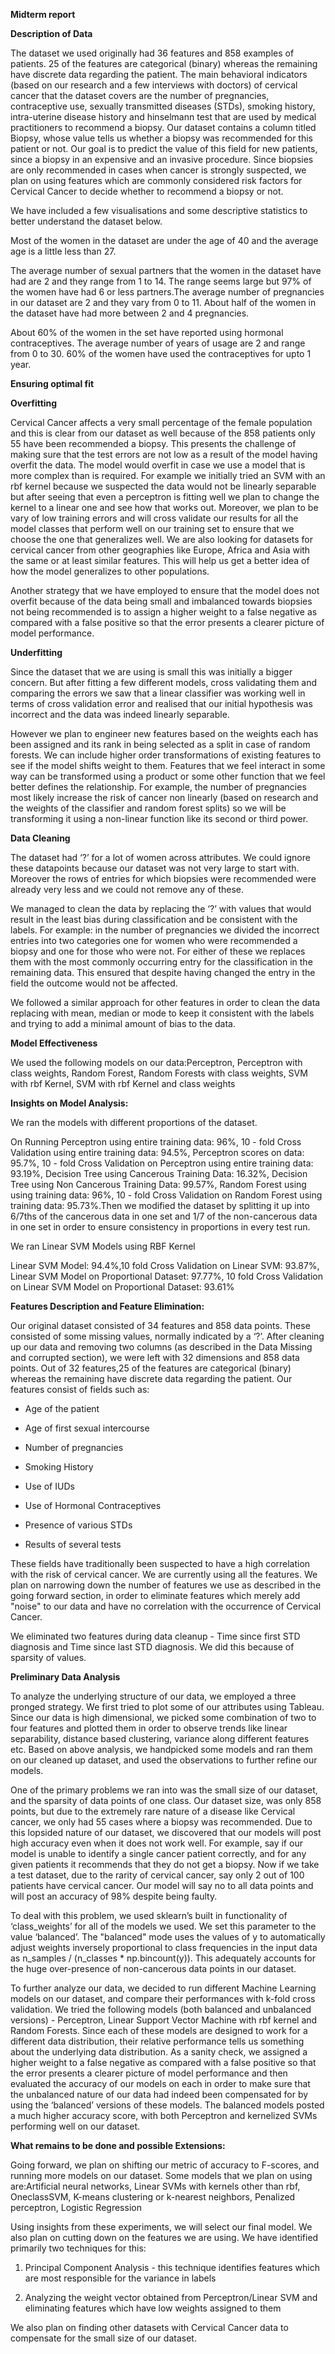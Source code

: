 **Midterm report**

**Description of Data**

The dataset we used originally had 36 features and 858 examples of patients. 25 of the features are categorical (binary) whereas the remaining have discrete data regarding the patient. The main behavioral indicators (based on our research and a few interviews with doctors) of cervical cancer that the dataset covers are the number of pregnancies, contraceptive use, sexually transmitted diseases (STDs), smoking history, intra-uterine disease history and hinselmann test that are used by medical practitioners to recommend a biopsy. Our dataset contains a column titled Biopsy, whose value tells us whether a biopsy was recommended for this patient or not. Our goal is to predict the value of this field for new patients, since a biopsy in an expensive and an invasive procedure. Since biopsies are only recommended in cases when cancer is strongly suspected, we plan on using features which are commonly considered risk factors for Cervical Cancer to decide whether to recommend a biopsy or not.

We have included a few visualisations and some descriptive statistics to better understand the dataset below.

Most of the women in the dataset are under the age of 40 and the average age is a little less than 27.

The average number of sexual partners that the women in the dataset have had are 2 and they range from 1 to 14. The range seems large but 97% of the women have had 6 or less partners.The average number of pregnancies in our dataset are 2 and they vary from 0 to 11. About half of the women in the dataset have had more between 2 and 4 pregnancies.

About 60% of the women in the set have reported using hormonal contraceptives. The average number of years of usage are 2 and range from 0 to 30. 60% of the women have used the contraceptives for upto 1 year.

**Ensuring optimal fit**

**Overfitting**

Cervical Cancer affects a very small percentage of the female population and this is clear from our dataset as well because of the 858 patients only 55 have been recommended a biopsy. This presents the challenge of making sure that the test errors are not low as a result of the model having overfit the data. The model would overfit in case we use a model that is more complex than is required. For example we initially tried an SVM with an rbf kernel because we suspected the data would not be linearly separable but after seeing that even a perceptron is fitting well we plan to change the kernel to a linear one and see how that works out. Moreover, we plan to be vary of low training errors and will cross validate our results for all the model classes that perform well on our training set to ensure that we choose the one that generalizes well. We are also looking for datasets for cervical cancer from other geographies like Europe, Africa and Asia with the same or at least similar features. This will help us get a better idea of how the model generalizes to other populations.

Another strategy that we have employed to ensure that the model does not overfit because of the data being small and imbalanced towards biopsies not being recommended is to assign a higher weight to a false negative as compared with a false positive so that the error presents a clearer picture of model performance.

**Underfitting**

Since the dataset that we are using is small this was initially a bigger concern. But after fitting a few different models, cross validating them and comparing the errors we saw that a linear classifier was working well in terms of cross validation error and realised that our initial hypothesis was incorrect and the data was indeed linearly separable. 

However we plan to engineer new features based on the weights each has been assigned and its rank in being selected as a split in case of random forests. We can include higher order transformations of existing features to see if the model shifts weight to them. Features that we feel interact in some way can be transformed using a product or some other function that we feel better defines the relationship. For example, the number of pregnancies most likely increase the risk of cancer non linearly (based on research and the weights of the classifier and random forest splits) so we will be transforming it using a non-linear function like its second or third power.

**Data Cleaning**

The dataset had ‘?’ for a lot of women across attributes. We could ignore these datapoints because our dataset was not very large to start with. Moreover the rows of entries for which biopsies were recommended were already very less and we could not remove any of these. 

We managed to clean the data by replacing the ‘?’ with values that would result in the least bias during classification and be consistent with the labels. For example: in the number of pregnancies we divided the incorrect entries into two categories one for women who were recommended a biopsy and one for those who were not. For either of these we replaces them with the most commonly occurring entry for the classification in the remaining data. This ensured that despite having changed the entry in the field the outcome would not be affected.

We followed a similar approach for other features in order to clean the data replacing with mean, median or mode to keep it consistent with the labels and trying to add a minimal amount of bias to the data.

**Model Effectiveness**

We used the following models on our data:Perceptron, Perceptron with class weights, Random Forest, Random Forests with class weights, SVM with rbf Kernel, SVM with rbf Kernel and class weights

**Insights on Model Analysis:**

We ran the models with different proportions of the dataset.

On Running Perceptron using entire training data: 96%, 10 - fold Cross Validation using entire training data: 94.5%, Perceptron scores on data: 95.7%, 10 - fold Cross Validation on Perceptron using entire training data: 93.19%, Decision Tree using Cancerous Training Data: 16.32%, Decision Tree using Non Cancerous Training Data: 99.57%, Random Forest using using training data: 96%, 10 - fold Cross Validation on Random Forest using training data: 95.73%.Then we modified the dataset by splitting it up into 6/7ths of the cancerous data in one set and 1/7 of the non-cancerous data in one set in order to ensure consistency in proportions in every test run.

We ran Linear SVM Models using RBF Kernel

Linear SVM Model: 94.4%,10 fold Cross Validation on Linear SVM: 93.87%, Linear SVM Model on Proportional Dataset: 97.77%, 10 fold Cross Validation on Linear SVM Model on Proportional Dataset: 93.61%

**Features Description and Feature Elimination:**

Our original dataset consisted of 34 features and 858 data points. These consisted of some missing values, normally indicated by a ‘?’. After cleaning up our data and removing two columns (as described in the Data Missing and corrupted section), we were left with 32 dimensions and 858 data points. Out of 32 features,25 of the features are categorical (binary) whereas the remaining have discrete data regarding the patient. Our features consist of fields such as:

* Age of the patient

* Age of first sexual intercourse

* Number of pregnancies

* Smoking History

* Use of IUDs

* Use of Hormonal Contraceptives

* Presence of various STDs

* Results of several tests

These fields have traditionally been suspected to have a high correlation with the risk of cervical cancer. We are currently using all the features. We plan on narrowing down the number of features we use as described in the going forward section, in order to eliminate features which merely add "noise" to our data and have no correlation with the occurrence of Cervical Cancer.

We eliminated two features during data cleanup - Time since first STD diagnosis and Time since last STD diagnosis. We did this because of sparsity of values.

**Preliminary Data Analysis**

To analyze the underlying structure of our data, we employed a three pronged strategy. We first tried to plot some of our attributes using Tableau. Since our data is high dimensional, we picked some combination of two to four features and plotted them in order to observe trends like linear separability, distance based clustering, variance along different features etc. Based on above analysis, we handpicked some models and ran them on our cleaned up dataset, and used the observations to further refine our models.

One of the primary problems we ran into was the small size of our dataset, and the sparsity of data points of one class. Our dataset size, was only 858 points, but due to the extremely rare nature of a disease like Cervical cancer, we only had 55 cases where a biopsy was recommended. Due to this lopsided nature of our dataset, we discovered that our models will post high accuracy even when it does not work well. For example, say if our model is unable to identify a single cancer patient correctly, and for any given patients it recommends that they do not get a biopsy. Now if we take a test dataset, due to the rarity of cervical cancer, say only 2 out of 100 patients have cervical cancer. Our model will say no to all data points and will post an accuracy of 98% despite being faulty.

To deal with this problem, we used sklearn’s built in functionality of ‘class_weights’ for all of the models we used. We set this parameter to the value ‘balanced’. The "balanced" mode uses the values of y to automatically adjust weights inversely proportional to class frequencies in the input data as n_samples / (n_classes * np.bincount(y)). This adequately accounts for the huge over-presence of non-cancerous data points in our dataset.

To further analyze our data, we decided to run different Machine Learning models on our dataset, and compare their performances with k-fold cross validation. We tried the following models (both balanced and unbalanced versions)  - Perceptron, Linear Support Vector Machine with rbf kernel and Random Forests. Since each of these models are designed to work for a different data distribution, their relative performance tells us something about the underlying data distribution. As a sanity check, we assigned a higher weight to a false negative as compared with a false positive so that the error presents a clearer picture of model performance and then evaluated the accuracy of our models on each in order to make sure that the unbalanced nature of our data had indeed been compensated for by using the ‘balanced’ versions of these models. The balanced models posted a much higher accuracy score, with both Perceptron and kernelized SVMs performing well on our dataset.

**What remains to be done and possible Extensions:**

Going forward, we plan on shifting our metric of accuracy to F-scores, and running more models on our dataset. Some models that we plan on using are:Artificial neural networks, Linear SVMs with kernels other than rbf, OneclassSVM, K-means clustering or k-nearest neighbors, Penalized perceptron, Logistic Regression

Using insights from these experiments, we will select our final model. We also plan on cutting down on the features we are using. We have identified primarily two techniques for this:

1. Principal Component Analysis - this technique identifies features which are most responsible for the variance in labels

2. Analyzing the weight vector obtained from Perceptron/Linear SVM and eliminating features which have low weights assigned to them

We also plan on finding other datasets with Cervical Cancer data to compensate for the small size of our dataset.

